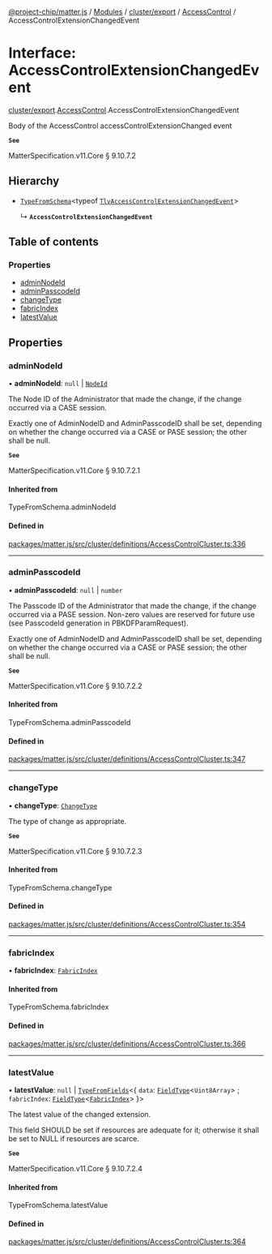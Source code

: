 [@project-chip/matter.js](../README.md) / [Modules](../modules.md) / [cluster/export](../modules/cluster_export.md) / [AccessControl](../modules/cluster_export.AccessControl.md) / AccessControlExtensionChangedEvent

# Interface: AccessControlExtensionChangedEvent

[cluster/export](../modules/cluster_export.md).[AccessControl](../modules/cluster_export.AccessControl.md).AccessControlExtensionChangedEvent

Body of the AccessControl accessControlExtensionChanged event

**`See`**

MatterSpecification.v11.Core § 9.10.7.2

## Hierarchy

- [`TypeFromSchema`](../modules/tlv_export.md#typefromschema)\<typeof [`TlvAccessControlExtensionChangedEvent`](../modules/cluster_export.AccessControl.md#tlvaccesscontrolextensionchangedevent)\>

  ↳ **`AccessControlExtensionChangedEvent`**

## Table of contents

### Properties

- [adminNodeId](cluster_export.AccessControl.AccessControlExtensionChangedEvent.md#adminnodeid)
- [adminPasscodeId](cluster_export.AccessControl.AccessControlExtensionChangedEvent.md#adminpasscodeid)
- [changeType](cluster_export.AccessControl.AccessControlExtensionChangedEvent.md#changetype)
- [fabricIndex](cluster_export.AccessControl.AccessControlExtensionChangedEvent.md#fabricindex)
- [latestValue](cluster_export.AccessControl.AccessControlExtensionChangedEvent.md#latestvalue)

## Properties

### adminNodeId

• **adminNodeId**: ``null`` \| [`NodeId`](../modules/datatype_export.md#nodeid)

The Node ID of the Administrator that made the change, if the change occurred via a CASE session.

Exactly one of AdminNodeID and AdminPasscodeID shall be set, depending on whether the change occurred via a
CASE or PASE session; the other shall be null.

**`See`**

MatterSpecification.v11.Core § 9.10.7.2.1

#### Inherited from

TypeFromSchema.adminNodeId

#### Defined in

[packages/matter.js/src/cluster/definitions/AccessControlCluster.ts:336](https://github.com/project-chip/matter.js/blob/0c058ae17fdba4c0b89b8b13c309011d51782299/packages/matter.js/src/cluster/definitions/AccessControlCluster.ts#L336)

___

### adminPasscodeId

• **adminPasscodeId**: ``null`` \| `number`

The Passcode ID of the Administrator that made the change, if the change occurred via a PASE session.
Non-zero values are reserved for future use (see PasscodeId generation in PBKDFParamRequest).

Exactly one of AdminNodeID and AdminPasscodeID shall be set, depending on whether the change occurred via a
CASE or PASE session; the other shall be null.

**`See`**

MatterSpecification.v11.Core § 9.10.7.2.2

#### Inherited from

TypeFromSchema.adminPasscodeId

#### Defined in

[packages/matter.js/src/cluster/definitions/AccessControlCluster.ts:347](https://github.com/project-chip/matter.js/blob/0c058ae17fdba4c0b89b8b13c309011d51782299/packages/matter.js/src/cluster/definitions/AccessControlCluster.ts#L347)

___

### changeType

• **changeType**: [`ChangeType`](../enums/cluster_export.AccessControl.ChangeType.md)

The type of change as appropriate.

**`See`**

MatterSpecification.v11.Core § 9.10.7.2.3

#### Inherited from

TypeFromSchema.changeType

#### Defined in

[packages/matter.js/src/cluster/definitions/AccessControlCluster.ts:354](https://github.com/project-chip/matter.js/blob/0c058ae17fdba4c0b89b8b13c309011d51782299/packages/matter.js/src/cluster/definitions/AccessControlCluster.ts#L354)

___

### fabricIndex

• **fabricIndex**: [`FabricIndex`](../modules/datatype_export.md#fabricindex)

#### Inherited from

TypeFromSchema.fabricIndex

#### Defined in

[packages/matter.js/src/cluster/definitions/AccessControlCluster.ts:366](https://github.com/project-chip/matter.js/blob/0c058ae17fdba4c0b89b8b13c309011d51782299/packages/matter.js/src/cluster/definitions/AccessControlCluster.ts#L366)

___

### latestValue

• **latestValue**: ``null`` \| [`TypeFromFields`](../modules/tlv_export.md#typefromfields)\<\{ `data`: [`FieldType`](tlv_export.FieldType.md)\<`Uint8Array`\> ; `fabricIndex`: [`FieldType`](tlv_export.FieldType.md)\<[`FabricIndex`](../modules/datatype_export.md#fabricindex)\>  }\>

The latest value of the changed extension.

This field SHOULD be set if resources are adequate for it; otherwise it shall be set to NULL if resources
are scarce.

**`See`**

MatterSpecification.v11.Core § 9.10.7.2.4

#### Inherited from

TypeFromSchema.latestValue

#### Defined in

[packages/matter.js/src/cluster/definitions/AccessControlCluster.ts:364](https://github.com/project-chip/matter.js/blob/0c058ae17fdba4c0b89b8b13c309011d51782299/packages/matter.js/src/cluster/definitions/AccessControlCluster.ts#L364)
